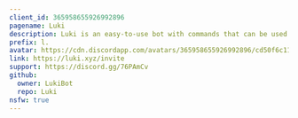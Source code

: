 ```yaml
---
client_id: 365958655926992896
pagename: Luki
description: Luki is an easy-to-use bot with commands that can be used for fun, moderation, games, and more!
prefix: l.
avatar: https://cdn.discordapp.com/avatars/365958655926992896/cd50f6c11a30a4e9f76f825d8c4512a9.png?size=2048
link: https://luki.xyz/invite
support: https://discord.gg/76PAmCv
github:
  owner: LukiBot
  repo: Luki
nsfw: true
---
```

